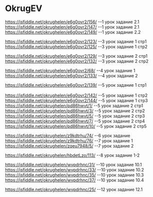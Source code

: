 # OkrugEV


https://jsfiddle.net/okrughelen/e6g0ovr2/156/ --1 урок задание 2.1<br>
https://jsfiddle.net/okrughelen/e6g0ovr2/147/ --1 урок задание 2.1<br>
https://jsfiddle.net/okrughelen/e6g0ovr2/149/ --1 урок задание 2.2<br>

https://jsfiddle.net/okrughelen/e6g0ovr2/123/ --3 урок задание 1 cтр1<br>
https://jsfiddle.net/okrughelen/e6g0ovr2/125/ --3 урок задание 1 стр2<br>

https://jsfiddle.net/okrughelen/e6g0ovr2/129/ --3 урок задание 2 стр1<br>
https://jsfiddle.net/okrughelen/e6g0ovr2/132/ --3 урок задание 2 стр2<br>

https://jsfiddle.net/okrughelen/e6g0ovr2/68/  --4 урок задание 1<br>
https://jsfiddle.net/okrughelen/e6g0ovr2/133/ --4 урок задание 2<br>

https://jsfiddle.net/okrughelen/e6g0ovr2/139/ --5 урок задание 1 cтр1<br>  
https://jsfiddle.net/okrughelen/e6g0ovr2/142/ --5 урок задание 1 cтр2<br>
https://jsfiddle.net/okrughelen/e6g0ovr2/144/ --5 урок задание 1 cтр3<br>
https://jsfiddle.net/okrughelen/pd86hwvt/1/   --5 урок задание 2 cтр1<br>
https://jsfiddle.net/okrughelen/pd86hwvt/3/   --5 урок задание 2 cтр2<br>
https://jsfiddle.net/okrughelen/pd86hwvt/5/   --5 урок задание 2 cтр3<br>
https://jsfiddle.net/okrughelen/pd86hwvt/7/   --5 урок задание 2 cтр4<br>
https://jsfiddle.net/okrughelen/pd86hwvt/10/  --5 урок задание 2 cтр5<br>

https://jsfiddle.net/okrughelen/z9kdtrhu/74/  --6 урок задание<br>
https://jsfiddle.net/okrughelen/z9kdtrhu/76/  --7 урок задание 1<br>
https://jsfiddle.net/okrughelen/zqeu7948/5/   --7 урок задание 2<br>

https://jsfiddle.net/okrughelen/hbdetLzo/113/ --8 урок задание 1-2<br>

https://jsfiddle.net/okrughelen/wvpdrhnc/31/ --10 урок задание 10.1<br>
https://jsfiddle.net/okrughelen/wvpdrhnc/33/ --10 урок задание 10.2<br>
https://jsfiddle.net/okrughelen/wvpdrhnc/35/ --10 урок задание 10.3<br>
https://jsfiddle.net/okrughelen/wvpdrhnc/37/ --10 урок задание 10.4<br>

https://jsfiddle.net/okrughelen/wvpdrhnc/25/ --12 урок задание 12.1<br>